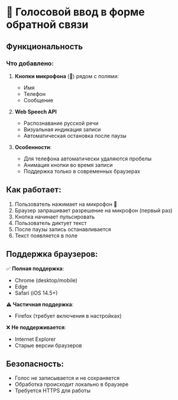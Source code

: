 # 🎤 Голосовой ввод в форме обратной связи

## Функциональность

### Что добавлено:
1. **Кнопки микрофона** (🎤) рядом с полями:
   - Имя
   - Телефон  
   - Сообщение

2. **Web Speech API**
   - Распознавание русской речи
   - Визуальная индикация записи
   - Автоматическая остановка после паузы

3. **Особенности**:
   - Для телефона автоматически удаляются пробелы
   - Анимация кнопки во время записи
   - Поддержка только в современных браузерах

## Как работает:

1. Пользователь нажимает на микрофон 🎤
2. Браузер запрашивает разрешение на микрофон (первый раз)
3. Кнопка начинает пульсировать
4. Пользователь диктует текст
5. После паузы запись останавливается
6. Текст появляется в поле

## Поддержка браузеров:

✅ **Полная поддержка**:
- Chrome (desktop/mobile)
- Edge
- Safari (iOS 14.5+)

⚠️ **Частичная поддержка**:
- Firefox (требует включения в настройках)

❌ **Не поддерживается**:
- Internet Explorer
- Старые версии браузеров

## Безопасность:
- Голос не записывается и не сохраняется
- Обработка происходит локально в браузере
- Требуется HTTPS для работы
